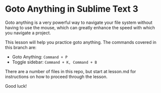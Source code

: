 # Goto Anything in Sublime Text 3

Goto anything is a very powerful way to navigate your file system without having to use the mouse, which can greatly enhance the speed with which you navigate a project.

This lesson will help you practice goto anything. The commands covered in this branch are:

* Goto Anything: `Command + P`
* Toggle sidebar: `Command + K, Command + B`

There are a number of files in this repo, but start at lesson.md for instructions on how to proceed through the lesson.

Good luck!

